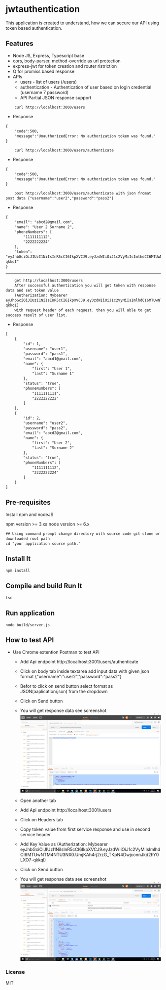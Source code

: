 # jwtauthentication
This application is created to understand, how we can secure our API using token based authentication.

## Features
* Node JS, Express, Typescript base
* cors, body-parser, method-override as url protection
* express-jwt for token creation and router ristriction
* Q for promiss based response
* APIs 
    - users - list of users (/users)
    - authentication  - Authentication of user based on login credential (username 7 password)
    - API Partial JSON response support 
```
    curl http://localhost:3000/users
```
- Response 
```
{
    "code":500,
    "message":"UnauthorizedError: No authorization token was found."
}
```
```
    curl http://localhost:3000/users/authenticate
```
- Response 
```
{
    "code":500,
    "message":"UnauthorizedError: No authorization token was found."
}
```
```
    post http://localhost:3000/users/authenticate with json fromat post data {"username":"user2","password":"pass2"}
```
- Response
```
{
    "email": "abcd2@gmail.com",
    "name": "User 2 Surname 2",
    "phoneNumbers": [
        "1111111112",
        "2222222224"
    ],
    "token": "eyJhbGciOiJIUzI1NiIsInR5cCI6IkpXVCJ9.eyJzdWIiOiJ1c2VyMiIsImlhdCI6MTUwNTM4NTU3NX0.UmjKAh4rj2rzG_TKpN4DwjconnJkd2hY0LXO7-qkkqI"
}
```
---
```
    get http://localhost:3000/users 
    After successful authentication you will get token with response data and set token value 
    (Autherization: Mybearer eyJhbGciOiJIUzI1NiIsInR5cCI6IkpXVCJ9.eyJzdWIiOiJ1c2VyMiIsImlhdCI6MTUwNTM4NTU3NX0.UmjKAh4rj2rzG_TKpN4DwjconnJkd2hY0LXO7-qkkqI)
    with request header of each request. then you will able to get success result of user list.
```
- Response
```
[
    {
        "id": 1,
        "username": "user1",
        "password": "pass1",
        "email": "abcd1@gmail.com",
        "name": {
            "first": "User 1",
            "last": "Surname 1"
        },
        "status": "true",
        "phoneNumbers": [
            "1111111111",
            "2222222222"
        ]
    },
    {
        "id": 2,
        "username": "user2",
        "password": "pass2",
        "email": "abcd2@gmail.com",
        "name": {
            "first": "User 2",
            "last": "Surname 2"
        },
        "status": "true",
        "phoneNumbers": [
            "1111111112",
            "2222222224"
        ]
    }
]
```

## Pre-requisites

Install npm and nodeJS

npm version >= 3.xa
node version >= 6.x

```
## Using command prompt change directory with source code git clone or downloaded root path
cd "your application source path."
```
## Install It

```
npm install
```
## Compile and build Run It
```
tsc
```
## Run application
```
node build/server.js
```
## How to test API
- Use Chrome extention Postman to test API  
    * Add Api endpoint http://localhost:3001/users/authenticate
    * Click on body tab
     inside textarea add input data with given json format {"username":"user2","password":"pass2"}
    * Befor to click on send button select format as JSON(aaplication/json) from the dropdown
    * Click on Send button 
    * You will get response data see screenshot
    ![Alt text](/images/testservice1.jpg?raw=true "First Service")


    * Open another tab 
    * Add Api endpoint http://localhost:3001/users
    * Click on Headers tab
    * Copy token value from first service response and use in second service header  
    * Add Key Value as (Autherization: Mybearer eyJhbGciOiJIUzI1NiIsInR5cCI6IkpXVCJ9.eyJzdWIiOiJ1c2VyMiIsImlhdCI6MTUwNTM4NTU3NX0.UmjKAh4rj2rzG_TKpN4DwjconnJkd2hY0LXO7-qkkqI)
    * Click on Send button 
    * You will get response data see screenshot
    ![Alt text](/images/testservice2.jpg?raw=true "Second Service")
### License
MIT